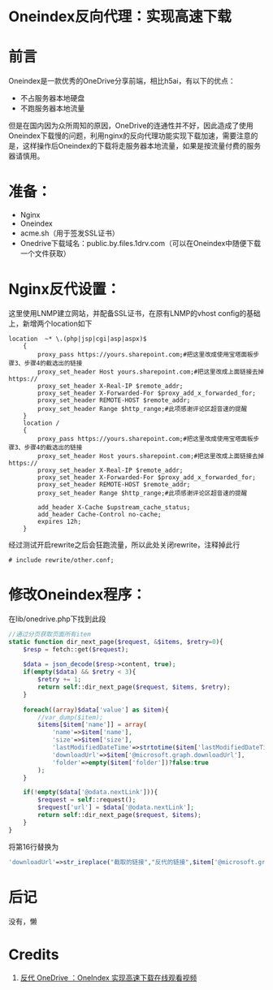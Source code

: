 # Oneindex反向代理：实现高速下载

# 前言

Oneindex是一款优秀的OneDrive分享前端，相比h5ai，有以下的优点：

- 不占服务器本地硬盘
- 不跑服务器本地流量

但是在国内因为众所周知的原因，OneDrive的连通性并不好，因此造成了使用Oneindex下载慢的问题，利用nginx的反向代理功能实现下载加速，需要注意的是，这样操作后Oneindex的下载将走服务器本地流量，如果是按流量付费的服务器请慎用。

# 准备：

- Nginx
- Oneindex
- acme.sh（用于签发SSL证书）
- Onedrive下载域名：public.by.files.1drv.com（可以在Oneindex中随便下载一个文件获取）

# Nginx反代设置：

这里使用LNMP建立网站，并配备SSL证书，在原有LNMP的vhost config的基础上，新增两个location如下

```nginx
location  ~* \.(php|jsp|cgi|asp|aspx)$
    {
        proxy_pass https://yours.sharepoint.com;#把这里改成使用宝塔面板步骤3、步骤4的截选出的链接
        proxy_set_header Host yours.sharepoint.com;#把这里改成上面链接去掉https://
        proxy_set_header X-Real-IP $remote_addr;
        proxy_set_header X-Forwarded-For $proxy_add_x_forwarded_for;
        proxy_set_header REMOTE-HOST $remote_addr;
        proxy_set_header Range $http_range;#此项感谢评论区超音速的提醒
    }
    location /
    {
        proxy_pass https://yours.sharepoint.com;#把这里改成使用宝塔面板步骤3、步骤4的截选出的链接
        proxy_set_header Host yours.sharepoint.com;#把这里改成上面链接去掉https://
        proxy_set_header X-Real-IP $remote_addr;
        proxy_set_header X-Forwarded-For $proxy_add_x_forwarded_for;
        proxy_set_header REMOTE-HOST $remote_addr;
        proxy_set_header Range $http_range;#此项感谢评论区超音速的提醒
        
        add_header X-Cache $upstream_cache_status;
        add_header Cache-Control no-cache;
        expires 12h;
    }
```

经过测试开启rewrite之后会狂跑流量，所以此处关闭rewrite，注释掉此行

```nginx
# include rewrite/other.conf;
```

# 修改Oneindex程序：

在lib/onedrive.php下找到此段

```php
//通过分页获取页面所有item
static function dir_next_page($request, &$items, $retry=0){
	$resp = fetch::get($request);
	
	$data = json_decode($resp->content, true);
	if(empty($data) && $retry < 3){
		$retry += 1;
		return self::dir_next_page($request, $items, $retry);
	}
	
	foreach((array)$data['value'] as $item){
		//var_dump($item);
		$items[$item['name']] = array(
			'name'=>$item['name'],
			'size'=>$item['size'],
			'lastModifiedDateTime'=>strtotime($item['lastModifiedDateTime']),
			'downloadUrl'=>$item['@microsoft.graph.downloadUrl'],
			'folder'=>empty($item['folder'])?false:true
		);
	}

	if(!empty($data['@odata.nextLink'])){
		$request = self::request();
		$request['url'] = $data['@odata.nextLink'];
		return self::dir_next_page($request, $items);
	}
}
```

将第16行替换为

```PHP
'downloadUrl'=>str_ireplace("截取的链接","反代的链接",$item['@microsoft.graph.downloadUrl']),
```

# 后记

没有，懒

# Credits

1. [反代 OneDrive ：OneIndex 实现高速下载在线观看视频](https://www.nbmao.com/archives/3917)

